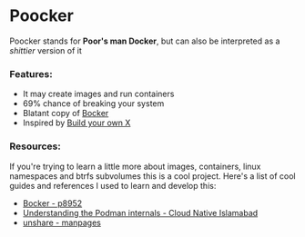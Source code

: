 # Poocker

Poocker stands for **Poor's man Docker**, but can also be interpreted as a
*shittier* version of it

### Features:
 - It may create images and run containers
 - 69% chance of breaking your system
 - Blatant copy of [Bocker](https://github.com/p8952/bocker)
 - Inspired by [Build your own X](https://github.com/codecrafters-io/build-your-own-x)

### Resources:

If you're trying to learn a little more about images, containers, linux
namespaces and btrfs subvolumes this is a cool project. Here's a list of cool
guides and references I used to learn and develop this:

 - [Bocker - p8952](https://github.com/p8952/bocker)
 - [Understanding the Podman internals - Cloud Native Islamabad](https://youtu.be/kJnxeinEWyA)
 - [unshare - manpages](https://www.man7.org/linux/man-pages/man1/unshare.1.html)
